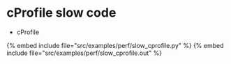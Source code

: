 # cProfile slow code

* cProfile

{% embed include file="src/examples/perf/slow_cprofile.py" %}
{% embed include file="src/examples/perf/slow_cprofile.out" %}



